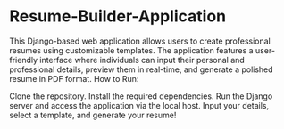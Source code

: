 # Resume-Builder-Application
This Django-based web application allows users to create professional resumes using customizable templates. The application features a user-friendly interface where individuals can input their personal and professional details, preview them in real-time, and generate a polished resume in PDF format. 
How to Run:

Clone the repository.
Install the required dependencies.
Run the Django server and access the application via the local host.
Input your details, select a template, and generate your resume!
